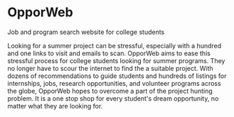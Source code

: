 # OpporWeb
Job and program search website for college students

Looking for a summer project can be stressful, especially with a hundred and one links to visit and emails to scan. OpporWeb aims to ease this stressful process for college students looking for summer programs. They no longer have to scour the internet to find the a suitable project. With dozens of recommendations to guide students and hundreds of listings for internships, jobs, research opportunities, and volunteer programs across the globe, OpporWeb hopes to overcome a part of the project hunting problem. It is a one stop shop for every student's dream opportunity, no matter what they are looking for. 
